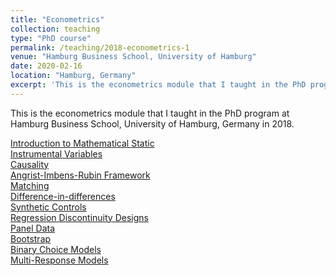 ```yaml
---
title: "Econometrics"
collection: teaching
type: "PhD course"
permalink: /teaching/2018-econometrics-1
venue: "Hamburg Business School, University of Hamburg"
date: 2020-02-16
location: "Hamburg, Germany"
excerpt: 'This is the econometrics module that I taught in the PhD program at Hamburg Business School, University of Hamburg, Germany in 2018.'
---
```


This is the econometrics module that I taught in the PhD program at Hamburg Business School, University of Hamburg, Germany in 2018.

[Introduction to Mathematical Static](/files/bcb45c_00d5fa33ead94e4296defd51872a40b4.pdf)<br />
[Instrumental Variables](/files/bcb45c_333497595afa4f0bb908c300bee0c795.pdf)<br />
[Causality](/files/bcb45c_3a07c878b9f74cde902b1ca58bd4194f.pdf)<br />
[Angrist-Imbens-Rubin Framework](/files/bcb45c_5fe385b21bcf479984644948b8d4bdb4.pdf)<br />
[Matching](/files/bcb45c_3fd8ced3c19d4b829ddb3a016290b9d3.pdf)<br />
[Difference-in-differences](/files/bcb45c_4526685377e54a94a3155d47f5526897.pdf)<br />
[Synthetic Controls](/files/bcb45c_26868b360a654540b3cea3372710b76e.pdf)<br />
[Regression Discontinuity Designs](/files/bcb45c_f93e21e6c49942aca719d2ee27072016.pdf)<br />
[Panel Data](/files/bcb45c_883c4547b3894867b4ec644e09834f31.pdf)<br />
[Bootstrap](/files/bcb45c_fd5759a0802b4e5fa69d1f2660f2c54a.pdf)<br />
[Binary Choice Models](/files/bcb45c_67329f51dc23438287e93b7e0237cffa.pdf)<br />
[Multi-Response Models](/files/bcb45c_ad07024ff34c4e95836b21503daae2df.pdf)<br />
